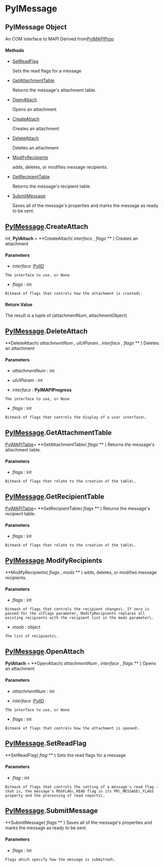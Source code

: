 # PyIMessage

## PyIMessage Object

An COM interface to MAPI
Derived from[PyIMAPIProp](#pyimapiprop)

#### Methods


  - [SetReadFlag](PyIMessage.md#pyimessagesetreadflag)

    Sets the read flags for a message&nbsp;

  - [GetAttachmentTable](PyIMessage.md#pyimessagegetattachmenttable)

    Returns the message's attachment table\.&nbsp;

  - [OpenAttach](PyIMessage.md#pyimessageopenattach)

    Opens an attachment&nbsp;

  - [CreateAttach](PyIMessage.md#pyimessagecreateattach)

    Creates an attachment&nbsp;

  - [DeleteAttach](PyIMessage.md#pyimessagedeleteattach)

    Deletes an attachment&nbsp;

  - [ModifyRecipients](PyIMessage.md#pyimessagemodifyrecipients)

    adds, deletes, or modifies message recipients\.&nbsp;

  - [GetRecipientTable](PyIMessage.md#pyimessagegetrecipienttable)

    Returns the message's recipient table\.&nbsp;

  - [SubmitMessage](PyIMessage.md#pyimessagesubmitmessage)

    Saves all of the message's properties and marks the message as ready to be sent\.&nbsp;

## [PyIMessage](#pyimessage)\.CreateAttach

int, **PyIAttach** \= **CreateAttach\( *interface*  *, flags* ** \)
Creates an attachment

#### Parameters


  -  *interface* :[PyIID](#pyiid)

    The interface to use, or None

  -  *flags* : int

    Bitmask of flags that controls how the attachment is created\.

#### Return Value
The result is a tuple of \(attachmentNum, attachmentObject\)

## [PyIMessage](#pyimessage)\.DeleteAttach

 **DeleteAttach\( *attachmentNum*  *, ulUIParam*  *, interface*  *, flags* ** \)
Deletes an attachment

#### Parameters


  -  *attachmentNum* : int

    

  -  *ulUIParam* : int

    

  -  *interface* : **PyIMAPIProgress** 

    The interface to use, or None

  -  *flags* : int

    Bitmask of flags that controls the display of a user interface\.

## [PyIMessage](#pyimessage)\.GetAttachmentTable

[PyIMAPITable](#pyimapitable)\= **GetAttachmentTable\( *flags* ** \)
Returns the message's attachment table\.

#### Parameters


  -  *flags* : int

    Bitmask of flags that relate to the creation of the table\.

## [PyIMessage](#pyimessage)\.GetRecipientTable

[PyIMAPITable](#pyimapitable)\= **GetRecipientTable\( *flags* ** \)
Returns the message's recipient table\.

#### Parameters


  -  *flags* : int

    Bitmask of flags that relate to the creation of the table\.

## [PyIMessage](#pyimessage)\.ModifyRecipients

 **ModifyRecipients\( *flags*  *, mods* ** \)
adds, deletes, or modifies message recipients\.

#### Parameters


  -  *flags* : int

    Bitmask of flags that controls the recipient changes\. If zero is passed for the ulFlags parameter, ModifyRecipients replaces all existing recipients with the recipient list in the mods parameter\.

  -  *mods* : object

    The list of recipients\.

## [PyIMessage](#pyimessage)\.OpenAttach

 **PyIAttach** \= **OpenAttach\( *attachmentNum*  *, interface*  *, flags* ** \)
Opens an attachment

#### Parameters


  -  *attachmentNum* : int

    

  -  *interface* :[PyIID](#pyiid)

    The interface to use, or None

  -  *flags* : int

    Bitmask of flags that controls how the attachment is opened\.

## [PyIMessage](#pyimessage)\.SetReadFlag

 **SetReadFlag\( *flag* ** \)
Sets the read flags for a message

#### Parameters


  -  *flag* : int

    Bitmask of flags that controls the setting of a message's read flag - that is, the message's MSGFLAG\_READ flag in its PR\_MESSAGE\_FLAGS property and the processing of read reports\.

## [PyIMessage](#pyimessage)\.SubmitMessage

 **SubmitMessage\( *flags* ** \)
Saves all of the message's properties and marks the message as ready to be sent\.

#### Parameters


  -  *flags* : int

    Flags which specify how the message is submitted\.